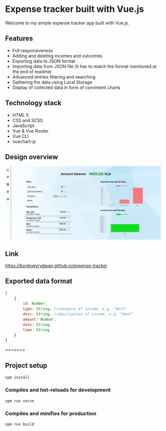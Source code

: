 # Expense tracker built with Vue.js

Welcome to my simple expense tracker app built with Vue.js.

## Features
* Full responsiveness
* Adding and deleting incomes and outcomes
* Exporting data to JSON format
* Importing data from JSON file (it has to match the format mentioned at the end of readme)
* Advanced entries filtering and searching
* Gathering the data using Local Storage
* Display of collected data in form of convinient charts

## Technology stack
* HTML 5
* CSS and SCSS
* JavaScript
* Vue & Vue Router
* Vue CLI
* vuechart-js

## Design overview

![Summary display](https://github.com/BordowyRydwan/expense-tracker/blob/38cf49c93a47d1abde09091445f17572b1152497/overview.png) 

## Link
https://bordowyrydwan.github.io/expense-tracker

## Exported data format
```javascript
[
    {
        id: Number, 
        type: String, //category of income, e.g. "Work"
        desc: String, //description of income, e.g. "Rent"
        amount: Number,
        date: String,
        time: String
    }
]
```
=======

## Project setup
```
npm install
```

### Compiles and hot-reloads for development
```
npm run serve
```

### Compiles and minifies for production
```
npm run build
```
